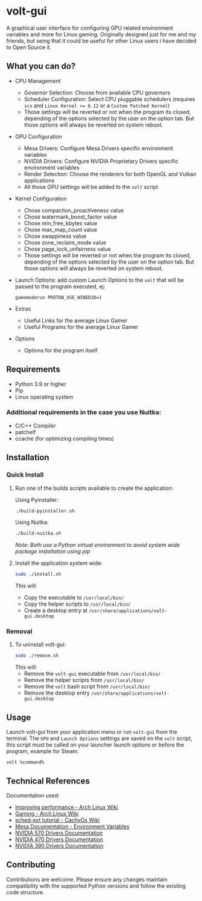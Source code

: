 # volt-gui

A graphical user interface for configuring GPU related environment variables and more for Linux gaming. Originally designed just for me and my friends, but seing that it could be useful for other Linux users i have decided to Open Source it.

## What you can do?

- CPU Management
  - Governor Selection: Choose from available CPU governors
  - Scheduler Configuration: Select CPU pluggable schedulers (requires `scx` and `Linux Kernel >= 6.12` or a `Custom Patched Kernel`)
  - Those settings will be reverted or not when the program its closed, depending of the options selected by the user on the option tab. But those options will always be reverted on system reboot.
- GPU Configuration
  - Mesa Drivers: Configure Mesa Drivers specific environment variables
  - NVIDIA Drivers: Configure NVIDIA Proprietary Drivers specific environment variables
  - Render Selection: Choose the renderers for both OpenGL and Vulkan applications
  - All those GPU settings will be added to the `volt` script
- Kernel Configuration
  - Chose compaction_proactiveness value
  - Chose watermark_boost_factor value
  - Chose min_free_kbytes value
  - Chose max_map_count value
  - Chose swappiness value
  - Chose zone_reclaim_mode value
  - Chose page_lock_unfairness value
  - Those settings will be reverted or not when the program its closed, depending of the options selected by the user on the option tab. But those options will always be reverted on system reboot.

- Launch Options: add custom Launch Options to the `volt` that will be passed to the program executed, ej:
  ```
  gamemoderun PROTON_USE_WINED3D=1
  ```
- Extras
  - Useful Links for the average Linux Gamer
  - Useful Programs for the average Linux Gamer
- Options
  - Options for the program itself

## Requirements

- Python 3.9 or higher
- Pip
- Linux operating system

### Additional requirements in the case you use Nuitka:

- C/C++ Compiler
- patchelf
- ccache (for optimizing compiling times)

## Installation

### Quick Install
1. Run one of the builds scripts avaliable to create the application:
   
   Using Pyinstaller:
   ```bash
   ./build-pyinstaller.sh
   ```
   
   Using Nuitka:
   ```bash
   ./build-nuitka.sh
   ```

   *Note: Both use a Python virtual environment to avoid system wide package installation using pip*

2. Install the application system wide:
   ```bash
   sudo ./install.sh
   ```
   This will:
   - Copy the executable to `/usr/local/bin/`
   - Copy the helper scripts to `/usr/local/bin/`
   - Create a desktop entry at `/usr/share/applications/volt-gui.desktop`

### Removal
1. To uninstall volt-gui:
   ```bash
   sudo ./remove.sh
   ```
   This will:
   - Remove the `volt-gui` executable from `/usr/local/bin/`
   - Remove the helper scripts from `/usr/local/bin/`
   - Remove the `volt` bash script from `/usr/local/bin/`
   - Remove the desktop entry `/usr/share/applications/volt-gui.desktop`

## Usage

Launch volt-gui from your application menu or run `volt-gui` from the terminal. The `GPU` and `Launch Options` settings are saved on the `volt` script, this script must be called on your launcher launch options or before the program, example for Steam:

```
volt %command%
```

## Technical References

Documentation used:

- [Improving performance - Arch Linux Wiki](https://wiki.archlinux.org/title/Improving_performance)
- [Gaming - Arch Linux Wiki](https://wiki.archlinux.org/title/Gaming#Improving_performance)
- [sched-ext tutorial - CachyOs Wiki](https://wiki.cachyos.org/configuration/sched-ext/)
- [Mesa Documentation - Environment Variables](https://docs.mesa3d.org/envvars.html#environment-variables)
- [NVIDIA 570 Drivers Documentation](https://download.nvidia.com/XFree86/Linux-x86_64/570.153.02/README/openglenvvariables.html)
- [NVIDIA 470 Drivers Documentation](https://download.nvidia.com/XFree86/Linux-x86_64/470.256.02/README/openglenvvariables.html)
- [NVIDIA 390 Drivers Documentation](https://download.nvidia.com/XFree86/Linux-x86_64/390.157/README/openglenvvariables.html)

## Contributing

Contributions are welcome. Please ensure any changes maintain compatibility with the supported Python versions and follow the existing code structure.
